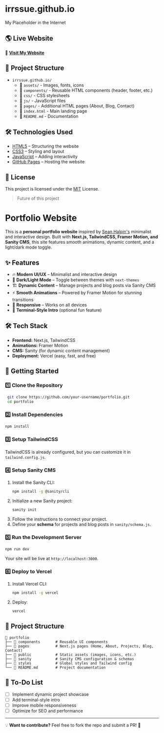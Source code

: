 # irrssue.github.io
My Placeholder in the Internet

## 🌎 Live Website
🔗 **[Visit My Website](https://irrssue.github.io)**

## 📂 Project Structure
- `irrssue.github.io/`
  - 📂 `assets/` - Images, fonts, icons
  - 📂 `components/` - Reusable HTML components (header, footer, etc.)
  - 📂 `css/` - CSS stylesheets
  - 📂 `js/` - JavaScript files
  - 📂 `pages/` - Additional HTML pages (About, Blog, Contact)
  - 📄 `index.html` - Main landing page
  - 📄 `README.md` - Documentation

## 🛠️ Technologies Used
- [HTML5](https://en.wikipedia.org/wiki/HTML5) – Structuring the website
- [CSS3](https://en.wikipedia.org/wiki/CSS) – Styling and layout
- [JavaScript](https://en.wikipedia.org/wiki/JavaScript) – Adding interactivity
- [GitHub Pages](https://pages.github.com) – Hosting the website

## 📝 License
This project is licensed under the [MIT](https://en.wikipedia.org/wiki/MIT_License) License.




> Future of this project
# Portfolio Website

This is a **personal portfolio website** inspired by [Sean Halpin's](https://www.seanhalpin.xyz/) minimalist and interactive design. Built with **Next.js, TailwindCSS, Framer Motion, and Sanity CMS**, this site features smooth animations, dynamic content, and a light/dark mode toggle.

## ✨ Features
- 🔥 **Modern UI/UX** – Minimalist and interactive design
- 🎨 **Dark/Light Mode** – Toggle between themes with `next-themes`
- 🏗 **Dynamic Content** – Manage projects and blog posts via Sanity CMS
- ⚡ **Smooth Animations** – Powered by Framer Motion for stunning transitions
- 📱 **Responsive** – Works on all devices
- 📜 **Terminal-Style Intro** (optional fun feature)

## 🛠 Tech Stack
- **Frontend:** Next.js, TailwindCSS
- **Animations:** Framer Motion
- **CMS:** Sanity (for dynamic content management)
- **Deployment:** Vercel (easy, fast, and free)

## 🚀 Getting Started

### 1️⃣ Clone the Repository
```sh
 git clone https://github.com/your-username/portfolio.git
 cd portfolio
```

### 2️⃣ Install Dependencies
```sh
npm install
```

### 3️⃣ Setup TailwindCSS
TailwindCSS is already configured, but you can customize it in `tailwind.config.js`.

### 4️⃣ Setup Sanity CMS
1. Install the Sanity CLI:
   ```sh
   npm install -g @sanity/cli
   ```
2. Initialize a new Sanity project:
   ```sh
   sanity init
   ```
3. Follow the instructions to connect your project.
4. Define your **schema** for projects and blog posts in `sanity/schema.js`.

### 5️⃣ Run the Development Server
```sh
npm run dev
```
Your site will be live at `http://localhost:3000`.

### 6️⃣ Deploy to Vercel
1. Install Vercel CLI:
   ```sh
   npm install -g vercel
   ```
2. Deploy:
   ```sh
   vercel
   ```

## 📂 Project Structure
```
📁 portfolio
├── 📁 components       # Reusable UI components
├── 📁 pages            # Next.js pages (Home, About, Projects, Blog, Contact)
├── 📁 public           # Static assets (images, icons, etc.)
├── 📁 sanity           # Sanity CMS configuration & schemas
├── 📁 styles           # Global styles and Tailwind config
└── 📜 README.md        # Project documentation
```

## 📌 To-Do List
- [ ] Implement dynamic project showcase
- [ ] Add terminal-style intro
- [ ] Improve mobile responsiveness
- [ ] Optimize for SEO and performance

---

💡 **Want to contribute?** Feel free to fork the repo and submit a PR! 🚀

